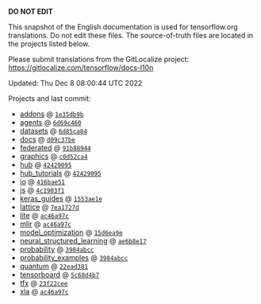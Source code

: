 __DO NOT EDIT__

This snapshot of the English documentation is used for tensorflow.org
translations. Do not edit these files. The source-of-truth files are located in
the projects listed below.

Please submit translations from the GitLocalize project: https://gitlocalize.com/tensorflow/docs-l10n

Updated: Thu Dec  8 08:00:44 UTC 2022

Projects and last commit:

- [addons](https://github.com/tensorflow/addons/tree/master/docs) @ <a href='https://github.com/tensorflow/addons/commit/1e35db9b42ace875c4a697e57b944a1d48ba2b87'><code>1e35db9b</code></a>
- [agents](https://github.com/tensorflow/agents/tree/master/docs) @ <a href='https://github.com/tensorflow/agents/commit/6d69c460a74f1ed60cab2bc4befd96f7039caa84'><code>6d69c460</code></a>
- [datasets](https://github.com/tensorflow/datasets/tree/master/docs) @ <a href='https://github.com/tensorflow/datasets/commit/6d85ca84edcf9eb64c6e5b2cdd6c0025e6d1fe2b'><code>6d85ca84</code></a>
- [docs](https://github.com/tensorflow/docs/tree/master/site/en) @ <a href='https://github.com/tensorflow/docs/commit/d09c37be055698bf6d08aff1c79d5d44492d9f52'><code>d09c37be</code></a>
- [federated](https://github.com/tensorflow/federated/tree/main/docs) @ <a href='https://github.com/tensorflow/federated/commit/91b88944f336652ba53234703ebbd53a5920e45c'><code>91b88944</code></a>
- [graphics](https://github.com/tensorflow/graphics/tree/master/tensorflow_graphics/g3doc) @ <a href='https://github.com/tensorflow/graphics/commit/c0d52ca4e872febf79701b1357181b5ba7597cd7'><code>c0d52ca4</code></a>
- [hub](https://github.com/tensorflow/hub/tree/master/docs) @ <a href='https://github.com/tensorflow/hub/commit/42429095fa524d2a2cc609ee5946011d0600b0cc'><code>42429095</code></a>
- [hub_tutorials](https://github.com/tensorflow/hub/tree/master/examples/colab) @ <a href='https://github.com/tensorflow/hub/commit/42429095fa524d2a2cc609ee5946011d0600b0cc'><code>42429095</code></a>
- [io](https://github.com/tensorflow/io/tree/master/docs) @ <a href='https://github.com/tensorflow/io/commit/416bae51bc5bf5caf38f995983d4f277faa1dd9a'><code>416bae51</code></a>
- [js](https://github.com/tensorflow/tfjs-website/tree/master/docs) @ <a href='https://github.com/tensorflow/tfjs-website/commit/4c1903f11ea67457d4297cb9b8870491f6a67c9d'><code>4c1903f1</code></a>
- [keras_guides](https://github.com/tensorflow/docs/tree/snapshot-keras/site/en/guide/keras) @ <a href='https://github.com/tensorflow/docs/commit/1553ae1e4a149be71703e2ee60173b3d1e0e8c00'><code>1553ae1e</code></a>
- [lattice](https://github.com/tensorflow/lattice/tree/master/docs) @ <a href='https://github.com/tensorflow/lattice/commit/7ea1727de1e0309eb324296bc445e0bf5c5c6d74'><code>7ea1727d</code></a>
- [lite](https://github.com/tensorflow/tensorflow/tree/master/tensorflow/lite/g3doc) @ <a href='https://github.com/tensorflow/tensorflow/commit/ac46a97c65109c2146d8da190b4397cbcb6f9745'><code>ac46a97c</code></a>
- [mlir](https://github.com/tensorflow/tensorflow/tree/master/tensorflow/compiler/mlir/g3doc) @ <a href='https://github.com/tensorflow/tensorflow/commit/ac46a97c65109c2146d8da190b4397cbcb6f9745'><code>ac46a97c</code></a>
- [model_optimization](https://github.com/tensorflow/model-optimization/tree/master/tensorflow_model_optimization/g3doc) @ <a href='https://github.com/tensorflow/model-optimization/commit/15d6ea9e99c346d4f04983a6501f44b2732ebb50'><code>15d6ea9e</code></a>
- [neural_structured_learning](https://github.com/tensorflow/neural-structured-learning/tree/master/g3doc) @ <a href='https://github.com/tensorflow/neural-structured-learning/commit/ae6b8e1753109b6b92a6037555bee6c1b30aaebb'><code>ae6b8e17</code></a>
- [probability](https://github.com/tensorflow/probability/tree/main/tensorflow_probability/g3doc) @ <a href='https://github.com/tensorflow/probability/commit/3984abcc09d8cc7f8114ed10373646def0122ddc'><code>3984abcc</code></a>
- [probability_examples](https://github.com/tensorflow/probability/tree/main/tensorflow_probability/examples/jupyter_notebooks) @ <a href='https://github.com/tensorflow/probability/commit/3984abcc09d8cc7f8114ed10373646def0122ddc'><code>3984abcc</code></a>
- [quantum](https://github.com/tensorflow/quantum/tree/master/docs) @ <a href='https://github.com/tensorflow/quantum/commit/22ead381acb6446d11b4be17e03d8a57fe59a429'><code>22ead381</code></a>
- [tensorboard](https://github.com/tensorflow/tensorboard/tree/master/docs) @ <a href='https://github.com/tensorflow/tensorboard/commit/5c68d4b7ec2ed8382276a011c2036e9684abd122'><code>5c68d4b7</code></a>
- [tfx](https://github.com/tensorflow/tfx/tree/master/docs) @ <a href='https://github.com/tensorflow/tfx/commit/23f22cee0ac39748116948f5efd181ae93d8e4cc'><code>23f22cee</code></a>
- [xla](https://github.com/tensorflow/tensorflow/tree/master/tensorflow/compiler/xla/g3doc) @ <a href='https://github.com/tensorflow/tensorflow/commit/ac46a97c65109c2146d8da190b4397cbcb6f9745'><code>ac46a97c</code></a>

